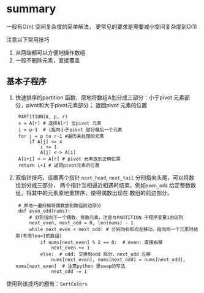 



# summary
一般有O(n) 空间复杂度的简单解法，
更常见的要求是需要减小空间复杂度到O(1)


注意以下常用技巧

1. 从两端都可以方便地操作数组
2. 一般不删除元素，直接覆盖


## 基本子程序
1. 快速排序的partition 函数，原地将数组A划分成三部分：小于pivot 元素部分，pivot和大于pivot元素部分；
返回pivot 元素的位置

	    PARTITION(A, p, r)
		x = A[r] # 选择A[r] 当pivot 元素
		i = p-1  # i指向小于pivot 部分最后一个元素
		for j = p to r-1 #遍历未处理的元素
			if A[j] <= x
				i += 1
				A[j] <-> A[i]
		A[i+1] <-> A[r] # pivot 元素放到正确位置
		return i+1 # 返回pivot元素的位置
		


2. 双指针技巧，设置两个指针 `next_head`, `next_tail` 分别指向头尾，可以将数组划分成三部分，
两个指针互相逼近相遇时结束。例如`even_odd` 给定整数数组，将其中的元素原地重排序，使得偶数出现在
数组的前边部分。

	    # 原地一遍扫描将偶数放到数组前边部分
		def even_odd(nums):
		    # 分别指向下一个偶数，奇数元素，注意与PARTITION 子程序变量i的区别
		    next_even, next_odd = 0, len(nums) - 1
		    while next_even < next_odd: # 分别向右和向左移动，指向同一个元素时结束(考虑len=1的数组)
		        if nums[next_even] % 2 == 0:  # even: 直接右移
		            next_even += 1
		        else:  # odd: 交换到odd 部分，next_odd 左移
		            nums[next_even], nums[next_odd] = nums[next_odd], nums[next_even]  # 注意python 里swap的写法
		            next_odd -= 1
		


使用到该技巧的题有：`SortColors`



